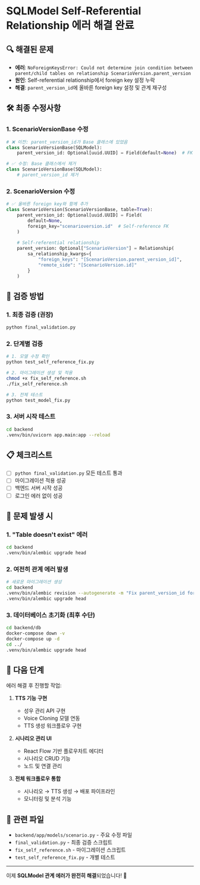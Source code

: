 # SQLModel Self-Referential Relationship 에러 해결 완료

## 🔍 해결된 문제
- **에러**: `NoForeignKeysError: Could not determine join condition between parent/child tables on relationship ScenarioVersion.parent_version`
- **원인**: Self-referential relationship에서 foreign key 설정 누락
- **해결**: `parent_version_id`에 올바른 foreign key 설정 및 관계 재구성

## 🛠️ 최종 수정사항

### 1. ScenarioVersionBase 수정
```python
# ❌ 이전: parent_version_id가 Base 클래스에 있었음
class ScenarioVersionBase(SQLModel):
    parent_version_id: Optional[uuid.UUID] = Field(default=None)  # FK 없음

# ✅ 수정: Base 클래스에서 제거
class ScenarioVersionBase(SQLModel):
    # parent_version_id 제거
```

### 2. ScenarioVersion 수정
```python
# ✅ 올바른 foreign key와 함께 추가
class ScenarioVersion(ScenarioVersionBase, table=True):
    parent_version_id: Optional[uuid.UUID] = Field(
        default=None, 
        foreign_key="scenarioversion.id"  # Self-reference FK
    )
    
    # Self-referential relationship
    parent_version: Optional["ScenarioVersion"] = Relationship(
        sa_relationship_kwargs={
            "foreign_keys": "[ScenarioVersion.parent_version_id]",
            "remote_side": "[ScenarioVersion.id]"
        }
    )
```

## 🧪 검증 방법

### 1. 최종 검증 (권장)
```bash
python final_validation.py
```

### 2. 단계별 검증
```bash
# 1. 모델 수정 확인
python test_self_reference_fix.py

# 2. 마이그레이션 생성 및 적용
chmod +x fix_self_reference.sh
./fix_self_reference.sh

# 3. 전체 테스트
python test_model_fix.py
```

### 3. 서버 시작 테스트
```bash
cd backend
.venv/bin/uvicorn app.main:app --reload
```

## 📋 체크리스트

- [ ] `python final_validation.py` 모든 테스트 통과
- [ ] 마이그레이션 적용 성공
- [ ] 백엔드 서버 시작 성공
- [ ] 로그인 에러 없이 성공

## 🚨 문제 발생 시

### 1. "Table doesn't exist" 에러
```bash
cd backend
.venv/bin/alembic upgrade head
```

### 2. 여전히 관계 에러 발생
```bash
# 새로운 마이그레이션 생성
cd backend
.venv/bin/alembic revision --autogenerate -m "Fix parent_version_id foreign key"
.venv/bin/alembic upgrade head
```

### 3. 데이터베이스 초기화 (최후 수단)
```bash
cd backend/db
docker-compose down -v
docker-compose up -d
cd ../
.venv/bin/alembic upgrade head
```

## 🎯 다음 단계

에러 해결 후 진행할 작업:

1. **TTS 기능 구현**
   - 성우 관리 API 구현
   - Voice Cloning 모델 연동
   - TTS 생성 워크플로우 구현

2. **시나리오 관리 UI**
   - React Flow 기반 플로우차트 에디터
   - 시나리오 CRUD 기능
   - 노드 및 연결 관리

3. **전체 워크플로우 통합**
   - 시나리오 → TTS 생성 → 배포 파이프라인
   - 모니터링 및 분석 기능

## 🔗 관련 파일

- `backend/app/models/scenario.py` - 주요 수정 파일
- `final_validation.py` - 최종 검증 스크립트
- `fix_self_reference.sh` - 마이그레이션 스크립트
- `test_self_reference_fix.py` - 개별 테스트

---

이제 **SQLModel 관계 에러가 완전히 해결**되었습니다! 🎉
